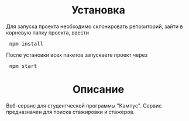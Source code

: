 <h1 align="center">Установка</h1>
<p>Для запуска проекта необходимо склонировать репозиторий, зайти в корневую папку проекта, ввести <pre> npm install </pre><p>
<p>После установки всех пакетов запускаете проект через <pre> npm start </pre> </p>



<h1 align="center">Описание</h1>
<p>Веб-сервис для студентческой программы "Кампус". Сервис предназначен для поиска стажировки и стажеров.</p>
